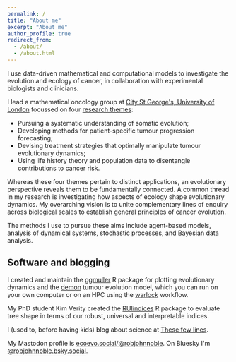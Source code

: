 ```yaml
---
permalink: /
title: "About me"
excerpt: "About me"
author_profile: true
redirect_from: 
  - /about/
  - /about.html
---
```


I use data-driven mathematical and computational models to investigate the evolution and ecology of cancer, in collaboration with experimental biologists and clinicians.

I lead a mathematical oncology group at [City St George's, University of London](https://www.city.ac.uk/about/schools/mathematics-computer-science-engineering/mathematics) focussed on four [research themes](research.md):
* Pursuing a systematic understanding of somatic evolution;
* Developing methods for patient-specific tumour progression forecasting;
* Devising treatment strategies that optimally manipulate tumour evolutionary dynamics;
* Using life history theory and population data to disentangle contributions to cancer risk.

Whereas these four themes pertain to distinct applications, an evolutionary perspective reveals them to be fundamentally connected. A common thread in my research is investigating how aspects of ecology shape evolutionary dynamics. My overarching vision is to unite complementary lines of enquiry across biological scales to establish general principles of cancer evolution.

The methods I use to pursue these aims include agent-based models, analysis of dynamical systems, stochastic processes, and Bayesian data analysis.

## Software and blogging

I created and maintain the [ggmuller](https://CRAN.R-project.org/package=ggmuller) R package for plotting evolutionary dynamics and the [demon](https://github.com/robjohnnoble/demon_model) tumour evolution model, which you can run on your own computer or on an HPC using the [warlock](https://doi.org/10.5281/zenodo.7435093) workflow.

My PhD student Kim Verity created the [RUIindices](https://github.com/kimverity/RUIindices) R package to evaluate tree shape in terms of our robust, universal and interpretable indices.

I (used to, before having kids) blog about science at [These few lines](https://thesefewlines.wordpress.com/).

My Mastodon profile is <a rel="me" href="https://ecoevo.social/@robjohnnoble">ecoevo.social/@robjohnnoble</a>. On Bluesky I'm <a rel="me" href="https://bsky.app/profile/robjohnnoble.bsky.social">@robjohnnoble.bsky.social</a>.


